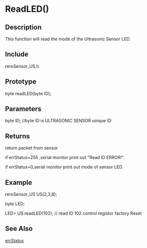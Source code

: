 # ReadLED() #

## Description ##
This function will read the mode of the Ultrasonic Sensor LED. 

## Include ##
reroSensor_US.h

## Prototype ##
byte readLED(byte ID);

## Parameters ##
byte ID; //byte ID is ULTRASONIC SENSOR unique ID

## Returns ##
 return packet from sensor
 
if errStatus=255 ,serial monitor print out "Read ID ERROR!".

if errStatus=0,serial monitor print out mode of sensor LED.

## Example ##
reroSensor_US US(2,3,8);

byte LED;

LED= US.readLED(102); // read ID 102 control registor factory Reset

## See Also ##

[errStatus](https://github.com/duckwalker/Cytron-Ultrasonic-Sensor-Arduino-Library/blob/wiki/example/Error%20Status.md)


